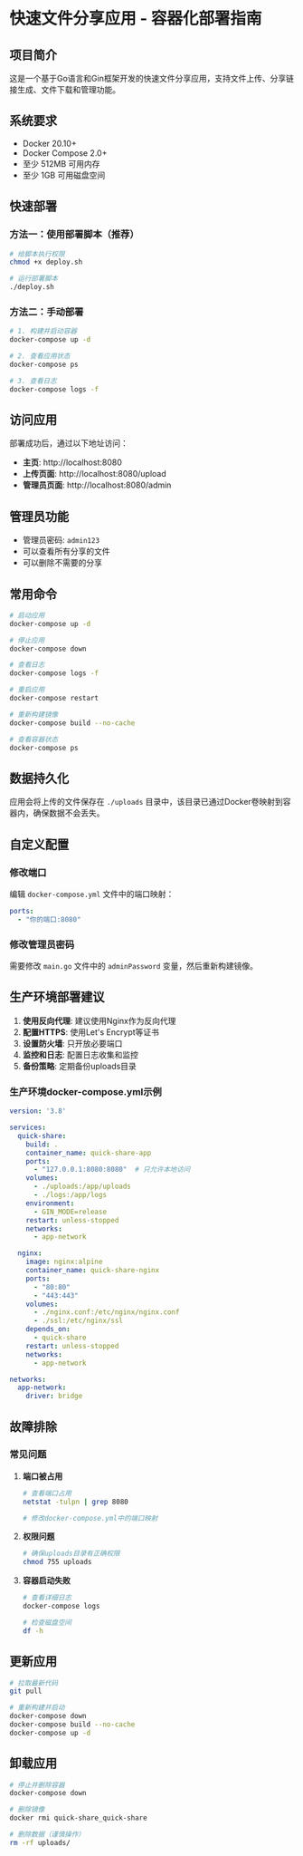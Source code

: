 # 快速文件分享应用 - 容器化部署指南

## 项目简介

这是一个基于Go语言和Gin框架开发的快速文件分享应用，支持文件上传、分享链接生成、文件下载和管理功能。

## 系统要求

- Docker 20.10+
- Docker Compose 2.0+
- 至少 512MB 可用内存
- 至少 1GB 可用磁盘空间

## 快速部署

### 方法一：使用部署脚本（推荐）

```bash
# 给脚本执行权限
chmod +x deploy.sh

# 运行部署脚本
./deploy.sh
```

### 方法二：手动部署

```bash
# 1. 构建并启动容器
docker-compose up -d

# 2. 查看应用状态
docker-compose ps

# 3. 查看日志
docker-compose logs -f
```

## 访问应用

部署成功后，通过以下地址访问：

- **主页**: http://localhost:8080
- **上传页面**: http://localhost:8080/upload
- **管理员页面**: http://localhost:8080/admin

## 管理员功能

- 管理员密码: `admin123`
- 可以查看所有分享的文件
- 可以删除不需要的分享

## 常用命令

```bash
# 启动应用
docker-compose up -d

# 停止应用
docker-compose down

# 查看日志
docker-compose logs -f

# 重启应用
docker-compose restart

# 重新构建镜像
docker-compose build --no-cache

# 查看容器状态
docker-compose ps
```

## 数据持久化

应用会将上传的文件保存在 `./uploads` 目录中，该目录已通过Docker卷映射到容器内，确保数据不会丢失。

## 自定义配置

### 修改端口

编辑 `docker-compose.yml` 文件中的端口映射：

```yaml
ports:
  - "你的端口:8080"
```

### 修改管理员密码

需要修改 `main.go` 文件中的 `adminPassword` 变量，然后重新构建镜像。

## 生产环境部署建议

1. **使用反向代理**: 建议使用Nginx作为反向代理
2. **配置HTTPS**: 使用Let's Encrypt等证书
3. **设置防火墙**: 只开放必要端口
4. **监控和日志**: 配置日志收集和监控
5. **备份策略**: 定期备份uploads目录

### 生产环境docker-compose.yml示例

```yaml
version: '3.8'

services:
  quick-share:
    build: .
    container_name: quick-share-app
    ports:
      - "127.0.0.1:8080:8080"  # 只允许本地访问
    volumes:
      - ./uploads:/app/uploads
      - ./logs:/app/logs
    environment:
      - GIN_MODE=release
    restart: unless-stopped
    networks:
      - app-network

  nginx:
    image: nginx:alpine
    container_name: quick-share-nginx
    ports:
      - "80:80"
      - "443:443"
    volumes:
      - ./nginx.conf:/etc/nginx/nginx.conf
      - ./ssl:/etc/nginx/ssl
    depends_on:
      - quick-share
    restart: unless-stopped
    networks:
      - app-network

networks:
  app-network:
    driver: bridge
```

## 故障排除

### 常见问题

1. **端口被占用**
   ```bash
   # 查看端口占用
   netstat -tulpn | grep 8080
   
   # 修改docker-compose.yml中的端口映射
   ```

2. **权限问题**
   ```bash
   # 确保uploads目录有正确权限
   chmod 755 uploads
   ```

3. **容器启动失败**
   ```bash
   # 查看详细日志
   docker-compose logs
   
   # 检查磁盘空间
   df -h
   ```

## 更新应用

```bash
# 拉取最新代码
git pull

# 重新构建并启动
docker-compose down
docker-compose build --no-cache
docker-compose up -d
```

## 卸载应用

```bash
# 停止并删除容器
docker-compose down

# 删除镜像
docker rmi quick-share_quick-share

# 删除数据（谨慎操作）
rm -rf uploads/
``` 